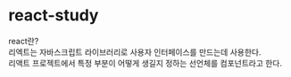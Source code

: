 # react-study

react란?<br>
리엑트는 자바스크립트 라이브러리로 사용자 인터페이스를 만드는데 사용한다.<br>
리액트 프로젝트에서 특정 부분이 어떻게 생길지 정하는 선언체를 컴포넌트라고 한다.
